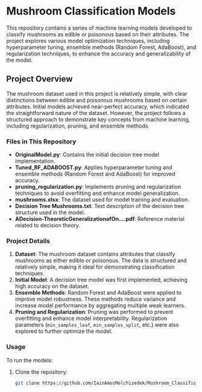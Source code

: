 # Mushroom Classification Models

This repository contains a series of machine learning models developed to classify mushrooms as edible or poisonous based on their attributes. The project explores various model optimization techniques, including hyperparameter tuning, ensemble methods (Random Forest, AdaBoost), and regularization techniques, to enhance the accuracy and generalizability of the model.

## Project Overview

The mushroom dataset used in this project is relatively simple, with clear distinctions between edible and poisonous mushrooms based on certain attributes. Initial models achieved near-perfect accuracy, which indicated the straightforward nature of the dataset. However, the project follows a structured approach to demonstrate key concepts from machine learning, including regularization, pruning, and ensemble methods.

### Files in This Repository

- **OriginalModel.py**: Contains the initial decision tree model implementation.
- **Tuned_RF_ADABOOST.py**: Applies hyperparameter tuning and ensemble methods (Random Forest and AdaBoost) for improved accuracy.
- **pruning_regularization.py**: Implements pruning and regularization techniques to avoid overfitting and enhance model generalization.
- **mushrooms.xlsx**: The dataset used for model training and evaluation.
- **Decision Tree Mushrooms.txt**: Text description of the decision tree structure used in the model.
- **ADecision-TheoreticGeneralizationofOn....pdf**: Reference material related to decision theory.

### Project Details

1. **Dataset**: The mushroom dataset contains attributes that classify mushrooms as either edible or poisonous. The data is structured and relatively simple, making it ideal for demonstrating classification techniques.
2. **Initial Model**: A decision tree model was first implemented, achieving high accuracy on the dataset.
3. **Ensemble Methods**: Random Forest and AdaBoost were applied to improve model robustness. These methods reduce variance and increase model performance by aggregating multiple weak learners.
4. **Pruning and Regularization**: Pruning was performed to prevent overfitting and enhance model interpretability. Regularization parameters (`min_samples_leaf`, `min_samples_split`, etc.) were also explored to further optimize the model.

### Usage

To run the models:
1. Clone the repository:
   ```bash
   git clone https://github.com/IainAmosMelchizedek/Mushroom_Classification_Models.git
